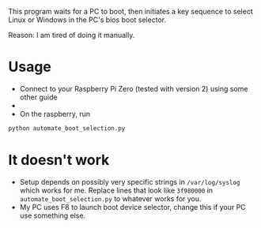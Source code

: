 This program waits for a PC to boot, then initiates a key sequence to select Linux or Windows in the PC's
bios boot selector.

Reason: I am tired of doing it manually.

# Usage

* Connect to your Raspberry Pi Zero (tested with version 2) using some other guide
* 
* On the raspberry, run

```sh
python automate_boot_selection.py
```

# It doesn't work

* Setup depends on possibly very specific strings in `/var/log/syslog` which works for me. Replace
lines that look like `3f980000` in `automate_boot_selection.py` to whatever works for you.
* My PC uses F8 to launch boot device selector, change this if your PC use something else.
